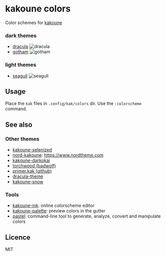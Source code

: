 # kakoune colors

Color schemes for [kakoune](http://kakoune.org)

### dark themes

- [dracula](https://draculatheme.com)
![dracula](https://raw.githubusercontent.com/delapouite/kakoune-colors/master/screenshots/dracula.jpg)
- [gotham](https://github.com/whatyouhide/gotham-contrib)
![gotham](https://raw.githubusercontent.com/delapouite/kakoune-colors/master/screenshots/gotham.jpg)

### light themes

- [seagull](https://github.com/nightsense/seabird)
![seagull](https://raw.githubusercontent.com/delapouite/kakoune-colors/master/screenshots/seagull.jpg)

## Usage

Place the `kak` files in `.config/kak/colors` dir.
Use the `:colorscheme` command.

## See also

### Other themes

- [kakoune-selenized](https://github.com/TeddyDD/kakoune-selenized)
- [nord-kakoune](https://github.com/rubberydub/nord-kakoune): https://www.nordtheme.com
- [kakoune-darkokai](https://github.com/markolenik/kakoune-darkokai-theme)
- [torchwood (badwolf)](https://github.com/codymlewis/torchwood)
- [primer.kak (github)](https://github.com/evanrelf/primer.kak)
- [dracula-theme](https://draculatheme.com/kakoune)
- [kakoune-snow](https://github.com/caksoylar/kakoune-snow)

### Tools

- [kakoune-ink](https://delapouite.github.io/kakoune-ink/): online colorscheme editor
- [kakoune-palette](https://github.com/Delapouite/kakoune-palette): preview colors in the gutter
- [pastel](https://github.com/sharkdp/pastel): command-line tool to generate, analyze, convert and manipulate colors 

## Licence

MIT
